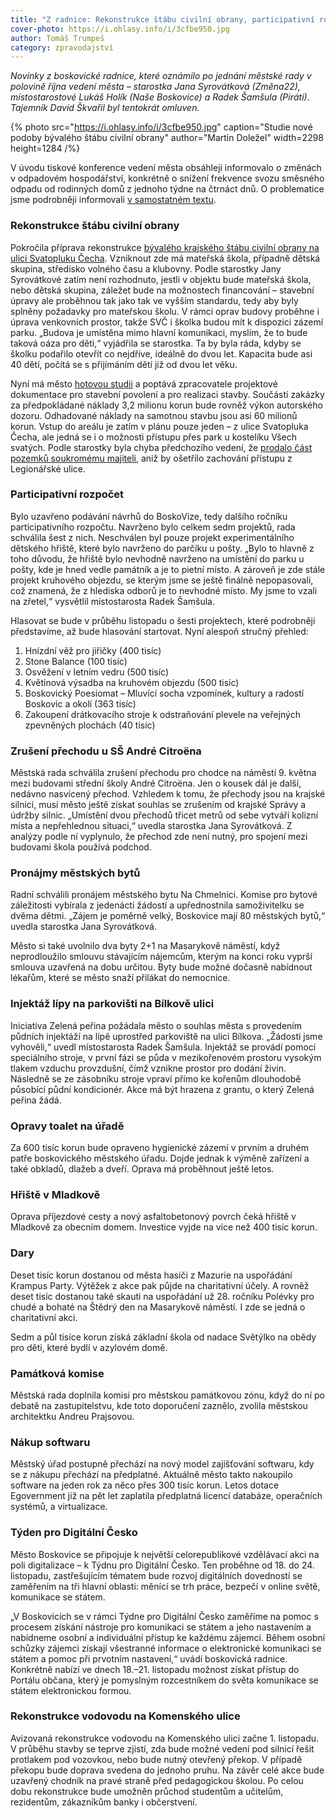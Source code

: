 ```yaml
---
title: "Z radnice: Rekonstrukce štábu civilní obrany, participativní rozpočet, pronájmy městských bytů"
cover-photo: https://i.ohlasy.info/i/3cfbe950.jpg
author: Tomáš Trumpeš
category: zpravodajství
---
```


*Novinky z boskovické radnice, které oznámilo po jednání městské rady v polovině října vedení města – starostka Jana Syrovátková (Změna22), místostarostové Lukáš Holík (Naše Boskovice) a Radek Šamšula (Piráti). Tajemník David Škvařil byl tentokrát omluven.*

{% photo src="https://i.ohlasy.info/i/3cfbe950.jpg" caption="Studie nové podoby bývalého štábu civilní obrany" author="Martin Doležel" width=2298 height=1284 /%}

V úvodu tiskové konference vedení města obsáhleji informovalo o změnách v odpadovém hospodářství, konkrétně o snížení frekvence svozu směsného odpadu od rodinných domů z jednoho týdne na čtrnáct dnů. O problematice jsme podrobněji informovali [v samostatném textu](https://ohlasy.info/clanky/2024/10/frekvence-svozu.html).

### Rekonstrukce štábu civilní obrany

Pokročila příprava rekonstrukce [bývalého krajského štábu civilní obrany na ulici Svatopluku Čecha](https://fotky.ohlasy.info/Štáb-civilní-obrany). Vzniknout zde má mateřská škola, případně dětská skupina, středisko volného času a klubovny. Podle starostky Jany Syrovátkové zatím není rozhodnuto, jestli v objektu bude mateřská škola, nebo dětská skupina, záležet bude na možnostech financování – stavební úpravy ale proběhnou tak jako tak ve vyšším standardu, tedy aby byly splněny požadavky pro mateřskou školu. V rámci oprav budovy proběhne i úprava venkovních prostor, takže SVČ i školka budou mít k dispozici zázemí parku. „Budova je umístěna mimo hlavní komunikaci, myslím, že to bude taková oáza pro děti,“ vyjádřila se starostka. Ta by byla ráda, kdyby se školku podařilo otevřít co nejdříve, ideálně do dvou let. Kapacita bude asi 40 dětí, počítá se s přijímáním dětí již od dvou let věku. 

Nyní má město [hotovou studii](https://data.ohlasy.info/2024/svc-studie.pdf) a poptává zpracovatele projektové dokumentace pro stavební povolení a pro realizaci stavby. Součástí zakázky za předpokládané náklady 3,2 milionu korun bude rovněž výkon autorského dozoru. Odhadované náklady na samotnou stavbu jsou asi 60 milionů korun. Vstup do areálu je zatím v plánu pouze jeden – z ulice Svatopluka Čecha, ale jedná se i o možnosti přístupu přes park u kostelíku Všech svatých. Podle starostky byla chyba předchozího vedení, že [prodalo část pozemků soukromému majiteli](https://ohlasy.info/clanky/2020/05/zastupitelstvo.html), aniž by ošetřilo zachování přístupu z Legionářské ulice.

### Participativní rozpočet

Bylo uzavřeno podávání návrhů do BoskoVize, tedy dalšího ročníku participativního rozpočtu. Navrženo bylo celkem sedm projektů, rada schválila šest z nich. Neschválen byl pouze projekt experimentálního dětského hřiště, které bylo navrženo do parčíku u pošty. „Bylo to hlavně z toho důvodu, že hřiště bylo nevhodně navrženo na umístění do parku u pošty, kde je hned vedle památník a je to pietní místo. A zároveň je zde stále projekt kruhového objezdu, se kterým jsme se ještě finálně nepopasovali, což znamená, že z hlediska odborů je to nevhodné místo. My jsme to vzali na zřetel,“ vysvětlil místostarosta Radek Šamšula.

Hlasovat se bude v průběhu listopadu o šesti projektech, které podrobněji představíme, až bude hlasování startovat. Nyní alespoň stručný přehled:

1. Hnízdní věž pro jiřičky (400 tisíc)  
2. Stone Balance (100 tisíc)  
3. Osvěžení v letním vedru (500 tisíc)  
4. Květinová výsadba na kruhovém objezdu (500 tisíc)  
5. Boskovický Poesiomat – Mluvící socha vzpomínek, kultury a radostí Boskovic a okolí (363 tisíc)  
6. Zakoupení drátkovacího stroje k odstraňování plevele na veřejných zpevněných plochách (40 tisíc)

### Zrušení přechodu u SŠ André Citroëna

Městská rada schválila zrušení přechodu pro chodce na náměstí 9\. května mezi budovami střední školy André Citroëna. Jen o kousek dál je další, nedávno nasvícený přechod. Vzhledem k tomu, že přechody jsou na krajské silnici, musí město ještě získat souhlas se zrušením od krajské Správy a údržby silnic. „Umístění dvou přechodů třicet metrů od sebe vytváří kolizní místa a nepřehlednou situaci,“ uvedla starostka Jana Syrovátková. Z analýzy podle ní vyplynulo, že přechod zde není nutný, pro spojení mezi budovami škola používá podchod.

### Pronájmy městských bytů

Radní schválili pronájem městského bytu Na Chmelnici. Komise pro bytové záležitosti vybírala z jedenácti žádostí a upřednostnila samoživitelku se dvěma dětmi. „Zájem je poměrně velký, Boskovice mají 80 městských bytů,“ uvedla starostka Jana Syrovátková.

Město si také uvolnilo dva byty 2+1 na Masarykově náměstí, když neprodloužilo smlouvu stávajícím nájemcům, kterým na konci roku vyprší smlouva uzavřená na dobu určitou. Byty bude možné dočasně nabídnout lékařům, které se město snaží přilákat do nemocnice.

### Injektáž lípy na parkovišti na Bílkově ulici

Iniciativa Zelená peřina požádala město o souhlas města s provedením půdních injektáží na lípě uprostřed parkoviště na ulici Bílkova. „Žádosti jsme vyhověli,“ uvedl místostarosta Radek Šamšula. Injektáž se provádí pomocí speciálního stroje, v první fázi se půda v mezikořenovém prostoru vysokým tlakem vzduchu provzdušní, čímž vznikne prostor pro dodání živin. Následně se ze zásobníku stroje vpraví přímo ke kořenům dlouhodobě působící půdní kondicionér. Akce má být hrazena z grantu, o který Zelená peřina žádá. 

### Opravy toalet na úřadě

Za 600 tisíc korun bude opraveno hygienické zázemí v prvním a druhém patře boskovického městského úřadu. Dojde jednak k výměně zařízení a také obkladů, dlažeb a dveří. Oprava má proběhnout ještě letos.

### Hřiště v Mladkově

Oprava příjezdové cesty a nový asfaltobetonový povrch čeká hřiště v Mladkově za obecním domem. Investice vyjde na více než 400 tisíc korun.

### Dary

Deset tisíc korun dostanou od města hasiči z Mazurie na uspořádání Krampus Party. Výtěžek z akce pak půjde na charitativní účely. A rovněž deset tisíc dostanou také skauti na uspořádání už 28\. ročníku Polévky pro chudé a bohaté na Štědrý den na Masarykově náměstí. I zde se jedná o charitativní akci. 

Sedm a půl tisíce korun získá základní škola od nadace Světýlko na obědy pro děti, které bydlí v azylovém domě.

### Památková komise

Městská rada doplnila komisi pro městskou památkovou zónu, když do ní po debatě na zastupitelstvu, kde toto doporučení zaznělo, zvolila městskou architektku Andreu Prajsovou.

### Nákup softwaru

Městský úřad postupně přechází na nový model zajišťování softwaru, kdy se z nákupu přechází na předplatné. Aktuálně město takto nakoupilo software na jeden rok za něco přes 300 tisíc korun. Letos dotace Egovernment již na pět let zaplatila předplatná licencí databáze, operačních systémů, a virtualizace.

### Týden pro Digitální Česko

Město Boskovice se připojuje k největší celorepublikové vzdělávací akci na poli digitalizace – k Týdnu pro Digitální Česko. Ten proběhne od 18\. do 24\. listopadu, zastřešujícím tématem bude rozvoj digitálních dovedností se zaměřením na tři hlavní oblasti: měnící se trh práce, bezpečí v online světě, komunikace se státem. 

„V Boskovicích se v rámci Týdne pro Digitální Česko zaměříme na pomoc s procesem získání nástroje pro komunikaci se státem a jeho nastavením a nabídneme osobní a individuální přístup ke každému zájemci. Během osobní schůzky zájemci získají všestranné informace o elektronické komunikaci se státem a pomoc při prvotním nastavení,“ uvádí boskovická radnice. Konkrétně nabízí ve dnech 18.–21. listopadu možnost získat přístup do Portálu občana, který je pomyslným rozcestníkem do světa komunikace se státem elektronickou formou. 

### Rekonstrukce vodovodu na Komenského ulice

Avizovaná rekonstrukce vodovodu na Komenského ulici začne 1\. listopadu. V průběhu stavby se teprve zjistí, zda bude možné vedení pod silnicí řešit protlakem pod vozovkou, nebo bude nutný otevřený překop. V případě překopu bude doprava svedena do jednoho pruhu. Na závěr celé akce bude uzavřený chodník na pravé straně před pedagogickou školou. Po celou dobu rekonstrukce bude umožněn průchod studentům a učitelům, rezidentům, zákazníkům banky i občerstvení.